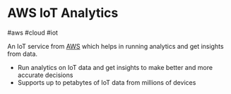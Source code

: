 # AWS IoT Analytics
#aws #cloud #iot 

An IoT service from [AWS](Cloud%20Computing/AWS/AWS.md) which helps in running analytics and get insights from data.

-  Run analytics on IoT data and get insights to make better and
more accurate decisions
-  Supports up to petabytes of IoT data from millions of devices